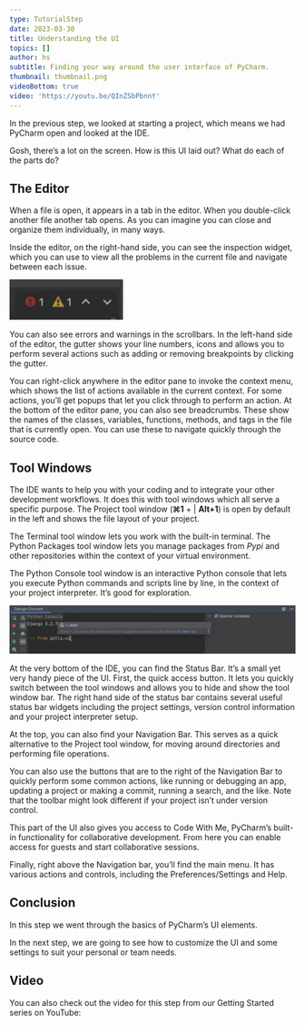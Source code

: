 ```yaml
---
type: TutorialStep
date: 2023-03-30
title: Understanding the UI
topics: []
author: hs
subtitle: Finding your way around the user interface of PyCharm.
thumbnail: thumbnail.png
videoBottom: true
video: 'https://youtu.be/QInZSbPbnnY'
---
```


In the previous step, we looked at starting a project, which means we had PyCharm open and looked at the IDE.

Gosh, there’s a lot on the screen. How is this UI laid out? What do each of the parts do?

## The Editor
When a file is open, it appears in a tab in the editor. When you double-click another file another tab opens. As you can imagine you can close and organize them individually, in many ways.

Inside the editor, on the right-hand side, you can see the inspection widget, which you can use to view all the problems in the current file and navigate between each issue. 

<img src="inspections-widget.png" alt="Inspections Widget" width="200"/>

You can also see errors and warnings in the scrollbars. In the left-hand side of the editor, the gutter shows your line numbers, icons and allows you to perform several actions such as adding or removing breakpoints by clicking the gutter.

You can right-click anywhere in the editor pane to invoke the context menu, which shows the list of actions available in the current context. For some actions, you’ll get popups that let you click through to perform an action. At the bottom of the editor pane, you can also see breadcrumbs. These show the names of the classes, variables, functions, methods, and tags in the file that is currently open. You can use these to navigate quickly through the source code.

## Tool Windows
The IDE wants to help you with your coding and to integrate your other development workflows. It does this with tool windows which all serve a specific purpose. The Project tool window (**⌘1** + | **Alt+1**) is open by default in the left and shows the file layout of your project.

The Terminal tool window lets you work with the built-in terminal. The Python Packages tool window lets you manage packages from *Pypi* and other repositories within the context of your virtual environment.

The Python Console tool window is an interactive Python console that lets you execute Python commands and scripts line by line, in the context of your project interpreter. It’s good for exploration.

<img src="python-console.png" alt="keymap" width="800"/>

At the very bottom of the IDE, you can find the Status Bar. It’s a small yet very handy piece of the UI. First, the quick access button. It lets you quickly switch between the tool windows and allows you to hide and show the tool window bar. The right hand side of the status bar contains several useful status bar widgets including the project settings, version control information and your project interpreter setup.

At the top, you can also find your Navigation Bar. This serves as a quick alternative to the Project tool window, for moving around directories and performing file operations.

You can also use the buttons that are to the right of the Navigation Bar to quickly perform some common actions, like running or debugging an app, updating a project or making a commit, running a search, and the like. Note that the toolbar might look different if your project isn’t under version control.

This part of the UI also gives you access to Code With Me, PyCharm’s built-in functionality for collaborative development. From here you can enable access for guests and start collaborative sessions. 

Finally, right above the Navigation bar, you’ll find the main menu. It has various actions and controls, including the Preferences/Settings and Help.

## Conclusion
In this step we went through the basics of PyCharm’s UI elements.  

In the next step, we are going to see how to customize the UI and some settings to suit your personal or team needs.

## Video
You can also check out the video for this step from our Getting Started series on YouTube:

